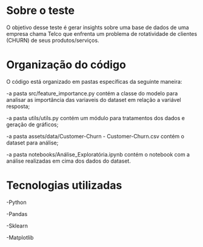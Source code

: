 # Sobre o teste

<p>O objetivo desse teste é gerar insights sobre uma base de dados de uma empresa chama Telco que enfrenta um problema de rotatividade de clientes (CHURN) de seus produtos/serviços.</p>

# Organização do código

O código está organizado em pastas específicas da seguinte maneira:

<p>-a pasta src/feature_importance.py contém a classe do modelo para analisar as importância das variaveis do dataset em relação a variável resposta;</p>
<p>-a pasta utils/utils.py contém um módulo para tratamentos dos dados e geração de gráficos;</p>
<p>-a pasta assets/data/Customer-Churn - Customer-Churn.csv contém o dataset para análise;</p>
<p>-a pasta notebooks/Análise_Exploratória.ipynb contém o notebook com a análise realizadas em cima dos dados do dataset.</p>


# Tecnologias utilizadas

<p>-Python</p>
<p>-Pandas</p>
<p>-Sklearn</p>
<p>-Matplotlib</p>
